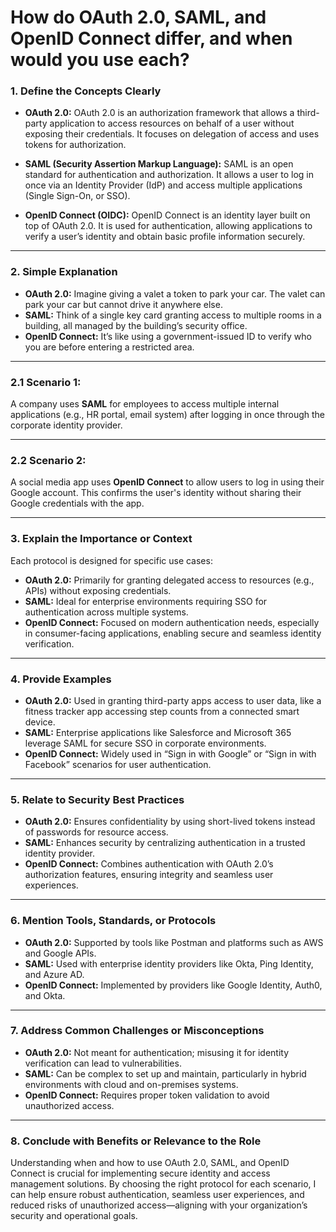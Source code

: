 # How do OAuth 2.0, SAML, and OpenID Connect differ, and when would you use each?

### **1. Define the Concepts Clearly**
- **OAuth 2.0:** OAuth 2.0 is an authorization framework that allows a third-party application to access resources on behalf of a user without exposing their credentials. It focuses on delegation of access and uses tokens for authorization.

- **SAML (Security Assertion Markup Language):** SAML is an open standard for authentication and authorization. It allows a user to log in once via an Identity Provider (IdP) and access multiple applications (Single Sign-On, or SSO).

- **OpenID Connect (OIDC):** OpenID Connect is an identity layer built on top of OAuth 2.0. It is used for authentication, allowing applications to verify a user’s identity and obtain basic profile information securely.

---

### **2. Simple Explanation**
- **OAuth 2.0:** Imagine giving a valet a token to park your car. The valet can park your car but cannot drive it anywhere else.
- **SAML:** Think of a single key card granting access to multiple rooms in a building, all managed by the building’s security office.
- **OpenID Connect:** It’s like using a government-issued ID to verify who you are before entering a restricted area.

---

### **2.1 Scenario 1:**
A company uses **SAML** for employees to access multiple internal applications (e.g., HR portal, email system) after logging in once through the corporate identity provider.

---

### **2.2 Scenario 2:**
A social media app uses **OpenID Connect** to allow users to log in using their Google account. This confirms the user's identity without sharing their Google credentials with the app.

---

### **3. Explain the Importance or Context**
Each protocol is designed for specific use cases:
- **OAuth 2.0:** Primarily for granting delegated access to resources (e.g., APIs) without exposing credentials.
- **SAML:** Ideal for enterprise environments requiring SSO for authentication across multiple systems.
- **OpenID Connect:** Focused on modern authentication needs, especially in consumer-facing applications, enabling secure and seamless identity verification.

---

### **4. Provide Examples**
- **OAuth 2.0:** Used in granting third-party apps access to user data, like a fitness tracker app accessing step counts from a connected smart device.
- **SAML:** Enterprise applications like Salesforce and Microsoft 365 leverage SAML for secure SSO in corporate environments.
- **OpenID Connect:** Widely used in “Sign in with Google” or “Sign in with Facebook” scenarios for user authentication.

---

### **5. Relate to Security Best Practices**
- **OAuth 2.0:** Ensures confidentiality by using short-lived tokens instead of passwords for resource access.
- **SAML:** Enhances security by centralizing authentication in a trusted identity provider.
- **OpenID Connect:** Combines authentication with OAuth 2.0’s authorization features, ensuring integrity and seamless user experiences.

---

### **6. Mention Tools, Standards, or Protocols**
- **OAuth 2.0:** Supported by tools like Postman and platforms such as AWS and Google APIs.
- **SAML:** Used with enterprise identity providers like Okta, Ping Identity, and Azure AD.
- **OpenID Connect:** Implemented by providers like Google Identity, Auth0, and Okta.

---

### **7. Address Common Challenges or Misconceptions**
- **OAuth 2.0:** Not meant for authentication; misusing it for identity verification can lead to vulnerabilities.
- **SAML:** Can be complex to set up and maintain, particularly in hybrid environments with cloud and on-premises systems.
- **OpenID Connect:** Requires proper token validation to avoid unauthorized access.

---

### **8. Conclude with Benefits or Relevance to the Role**
Understanding when and how to use OAuth 2.0, SAML, and OpenID Connect is crucial for implementing secure identity and access management solutions. By choosing the right protocol for each scenario, I can help ensure robust authentication, seamless user experiences, and reduced risks of unauthorized access—aligning with your organization’s security and operational goals.
